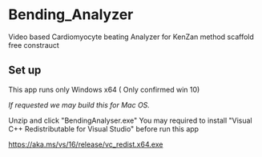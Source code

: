 # Bending_Analyzer
Video based Cardiomyocyte beating Analyzer for KenZan method scaffold free constrauct

## Set up
This app runs only Windows x64 ( Only confirmed win 10)

*If requested we may build this for Mac OS.*

Unzip and click "BendingAnalyser.exe"
You may required to install  "Visual C++ Redistributable for Visual Studio" before run this app

https://aka.ms/vs/16/release/vc_redist.x64.exe

